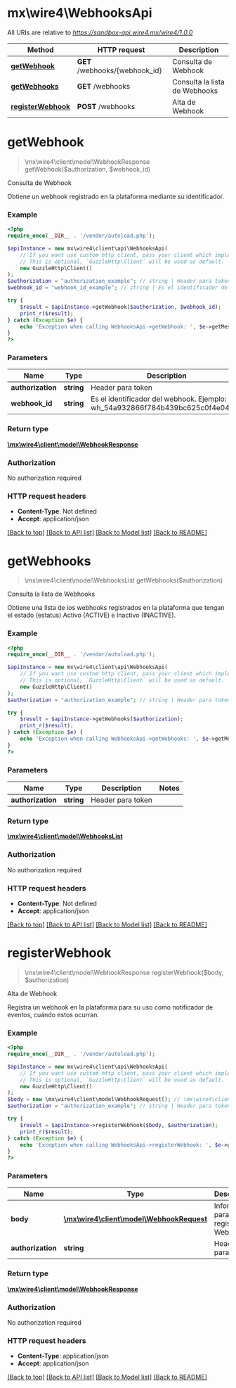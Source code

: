 # mx\wire4\WebhooksApi

All URIs are relative to *https://sandbox-api.wire4.mx/wire4/1.0.0*

Method | HTTP request | Description
------------- | ------------- | -------------
[**getWebhook**](WebhooksApi.md#getwebhook) | **GET** /webhooks/{webhook_id} | Consulta de Webhook
[**getWebhooks**](WebhooksApi.md#getwebhooks) | **GET** /webhooks | Consulta la lista de Webhooks
[**registerWebhook**](WebhooksApi.md#registerwebhook) | **POST** /webhooks | Alta de Webhook

# **getWebhook**
> \mx\wire4\client\model\WebhookResponse getWebhook($authorization, $webhook_id)

Consulta de Webhook

Obtiene un webhook registrado en la plataforma mediante su identificador.

### Example
```php
<?php
require_once(__DIR__ . '/vendor/autoload.php');

$apiInstance = new mx\wire4\client\api\WebhooksApi(
    // If you want use custom http client, pass your client which implements `GuzzleHttp\ClientInterface`.
    // This is optional, `GuzzleHttp\Client` will be used as default.
    new GuzzleHttp\Client()
);
$authorization = "authorization_example"; // string | Header para token
$webhook_id = "webhook_id_example"; // string | Es el identificador del webhook. Ejemplo: wh_54a932866f784b439bc625c0f4e04e12

try {
    $result = $apiInstance->getWebhook($authorization, $webhook_id);
    print_r($result);
} catch (Exception $e) {
    echo 'Exception when calling WebhooksApi->getWebhook: ', $e->getMessage(), PHP_EOL;
}
?>
```

### Parameters

Name | Type | Description  | Notes
------------- | ------------- | ------------- | -------------
 **authorization** | **string**| Header para token |
 **webhook_id** | **string**| Es el identificador del webhook. Ejemplo: wh_54a932866f784b439bc625c0f4e04e12 |

### Return type

[**\mx\wire4\client\model\WebhookResponse**](../Model/WebhookResponse.md)

### Authorization

No authorization required

### HTTP request headers

 - **Content-Type**: Not defined
 - **Accept**: application/json

[[Back to top]](#) [[Back to API list]](../../README.md#documentation-for-api-endpoints) [[Back to Model list]](../../README.md#documentation-for-models) [[Back to README]](../../README.md)

# **getWebhooks**
> \mx\wire4\client\model\WebhooksList getWebhooks($authorization)

Consulta la lista de Webhooks

Obtiene una lista de los webhooks registrados en la plataforma que tengan el estado (estatus)  Activo (ACTIVE) e Inactivo (INACTIVE).

### Example
```php
<?php
require_once(__DIR__ . '/vendor/autoload.php');

$apiInstance = new mx\wire4\client\api\WebhooksApi(
    // If you want use custom http client, pass your client which implements `GuzzleHttp\ClientInterface`.
    // This is optional, `GuzzleHttp\Client` will be used as default.
    new GuzzleHttp\Client()
);
$authorization = "authorization_example"; // string | Header para token

try {
    $result = $apiInstance->getWebhooks($authorization);
    print_r($result);
} catch (Exception $e) {
    echo 'Exception when calling WebhooksApi->getWebhooks: ', $e->getMessage(), PHP_EOL;
}
?>
```

### Parameters

Name | Type | Description  | Notes
------------- | ------------- | ------------- | -------------
 **authorization** | **string**| Header para token |

### Return type

[**\mx\wire4\client\model\WebhooksList**](../Model/WebhooksList.md)

### Authorization

No authorization required

### HTTP request headers

 - **Content-Type**: Not defined
 - **Accept**: application/json

[[Back to top]](#) [[Back to API list]](../../README.md#documentation-for-api-endpoints) [[Back to Model list]](../../README.md#documentation-for-models) [[Back to README]](../../README.md)

# **registerWebhook**
> \mx\wire4\client\model\WebhookResponse registerWebhook($body, $authorization)

Alta de Webhook

Registra un webhook en la plataforma para su uso como notificador de eventos, cuándo estos ocurran.

### Example
```php
<?php
require_once(__DIR__ . '/vendor/autoload.php');

$apiInstance = new mx\wire4\client\api\WebhooksApi(
    // If you want use custom http client, pass your client which implements `GuzzleHttp\ClientInterface`.
    // This is optional, `GuzzleHttp\Client` will be used as default.
    new GuzzleHttp\Client()
);
$body = new \mx\wire4\client\model\WebhookRequest(); // \mx\wire4\client\model\WebhookRequest | Información para registrar un Webhook
$authorization = "authorization_example"; // string | Header para token

try {
    $result = $apiInstance->registerWebhook($body, $authorization);
    print_r($result);
} catch (Exception $e) {
    echo 'Exception when calling WebhooksApi->registerWebhook: ', $e->getMessage(), PHP_EOL;
}
?>
```

### Parameters

Name | Type | Description  | Notes
------------- | ------------- | ------------- | -------------
 **body** | [**\mx\wire4\client\model\WebhookRequest**](../Model/WebhookRequest.md)| Información para registrar un Webhook |
 **authorization** | **string**| Header para token |

### Return type

[**\mx\wire4\client\model\WebhookResponse**](../Model/WebhookResponse.md)

### Authorization

No authorization required

### HTTP request headers

 - **Content-Type**: application/json
 - **Accept**: application/json

[[Back to top]](#) [[Back to API list]](../../README.md#documentation-for-api-endpoints) [[Back to Model list]](../../README.md#documentation-for-models) [[Back to README]](../../README.md)

